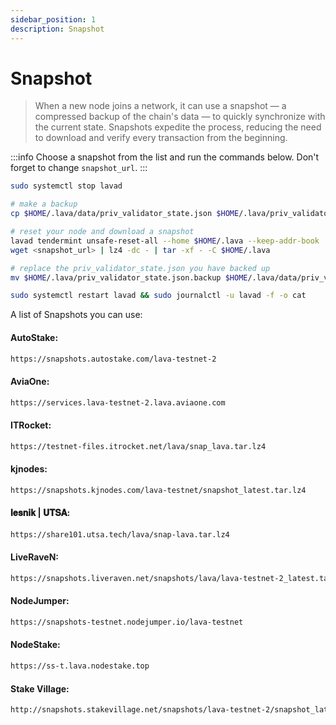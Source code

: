 ```yaml
---
sidebar_position: 1
description: Snapshot
---
```


# Snapshot

> When a new node joins a network, it can use a snapshot — a compressed backup of the chain's data — to quickly synchronize with the current state. Snapshots expedite the process, reducing the need to download and verify every transaction from the beginning.

:::info
Choose a snapshot from the list and run the commands below. Don't forget to change `snapshot_url`.
:::


```bash
sudo systemctl stop lavad

# make a backup
cp $HOME/.lava/data/priv_validator_state.json $HOME/.lava/priv_validator_state.json.backup 

# reset your node and download a snapshot
lavad tendermint unsafe-reset-all --home $HOME/.lava --keep-addr-book 
wget <snapshot_url> | lz4 -dc - | tar -xf - -C $HOME/.lava

# replace the priv_validator_state.json you have backed up
mv $HOME/.lava/priv_validator_state.json.backup $HOME/.lava/data/priv_validator_state.json 

sudo systemctl restart lavad && sudo journalctl -u lavad -f -o cat
```

A list of Snapshots you can use:

#### AutoStake:
```bash
https://snapshots.autostake.com/lava-testnet-2
```

#### AviaOne:
```bash
https://services.lava-testnet-2.lava.aviaone.com
```

#### ITRocket:
```bash 
https://testnet-files.itrocket.net/lava/snap_lava.tar.lz4
```

#### kjnodes:
```bash 
https://snapshots.kjnodes.com/lava-testnet/snapshot_latest.tar.lz4
```

#### 𝐥𝐞𝐬𝐧𝐢𝐤 | 𝐔𝐓𝐒𝐀:
```bash 
https://share101.utsa.tech/lava/snap-lava.tar.lz4
```

#### LiveRaveN:
```bash 
https://snapshots.liveraven.net/snapshots/lava/lava-testnet-2_latest.tar.lz4
```

#### NodeJumper:
```bash 
https://snapshots-testnet.nodejumper.io/lava-testnet
```

#### NodeStake:
```bash 
https://ss-t.lava.nodestake.top
```

#### Stake Village:
```bash 
http://snapshots.stakevillage.net/snapshots/lava-testnet-2/snapshot_latest.tar.lz4
```
